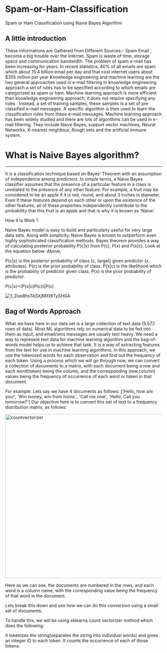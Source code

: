 # Spam-or-Ham-Classification
Spam or Ham Classification using Navie Bayes Algorithm 

A little introduction
-------------------------
These Informations are Gathered from Different Sources:- Spam Email , become a big trouble over the internet. Spam is waste of time, storage space and communication bandwidth. The problem of spam e-mail has been increasing for years. In recent statistics, 40% of all emails are spam which about 15.4 billion email per day and that cost internet users about $355 million per year Knowledge engineering and machine learning are the two general approaches used in e-mail filtering In knowledge engineering approach a set of rules has to be specified according to which emails are categorized as spam or ham. Machine learning approach is more efficient than knowledge engineering approach; it does not require specifying any rules . Instead, a set of training samples, these samples is a set of pre classified e-mail messages. A specific algorithm is then used to learn the classification rules from these e-mail messages. Machine learning approach has been widely studied and there are lots of algorithms can be used in e-mail filtering. They include Naive Bayes, support vector machines, Neural Networks, K-nearest neighbour, Rough sets and the artificial immune system. 

# What is Naive Bayes algorithm?
----------------------------------
It is a classification technique based on Bayes’ Theorem with an assumption of independence among predictors. In simple terms, a Naive Bayes classifier assumes that the presence of a particular feature in a class is unrelated to the presence of any other feature.
For example, a fruit may be considered to be an apple if it is red, round, and about 3 inches in diameter. Even if these features depend on each other or upon the existence of the other features, all of these properties independently contribute to the probability that this fruit is an apple and that is why it is known as ‘Naive’.

How it is Work ?

Naive Bayes model is easy to build and particularly useful for very large data sets. Along with simplicity, Naive Bayes is known to outperform even highly sophisticated classification methods. Bayes theorem provides a way of calculating posterior probability P(c|x) from P(c), P(x) and P(x|c). Look at the equation below: Above,

P(c|x) is the posterior probability of class (c, target) given predictor (x, attributes).
P(c) is the prior probability of class.
P(x|c) is the likelihood which is the probability of predictor given class.
P(x) is the prior probability of predictor.

P(c|x)=(P(x|c)P(c))|P(x)

![1_2Ixe8hsTASXjMXt9TySHGA](https://user-images.githubusercontent.com/67859800/204078247-e62f4754-68cd-48b8-90b6-c30e870676ab.png)

Bag of Words Approach
------------------------
What we have here in our data set is a large collection of text data (5,572 rows of data). Most ML algorithms rely on numerical data to be fed into them as input, and email/sms messages are usually text heavy. We need a way to represent text data for machine learning algorithm and the bag-of-words model helps us to achieve that task. It is a way of extracting features from the text for use in machine learning algorithms. In this approach, we use the tokenized words for each observation and find out the frequency of each token. Using a process which we will go through now, we can convert a collection of documents to a matrix, with each document being a row and each word(token) being the column, and the corresponding (row,column) values being the frequency of occurrence of each word or token in that document.

For example:
Lets say we have 4 documents as follows:
['Hello, how are you!', 'Win money, win from home.', 'Call me now', 'Hello, Call you tomorrow?']
Our objective here is to convert this set of text to a frequency distribution matrix, as follows:

<img width="528" alt="countvectorizer" src="https://user-images.githubusercontent.com/67859800/204078226-7b0dad90-93ce-4b89-9a0b-554cd54f7651.png">

Here as we can see, the documents are numbered in the rows, and each word is a column name, with the corresponding value being the frequency of that word in the document.

Lets break this down and see how we can do this conversion using a small set of documents.

To handle this, we will be using sklearns count vectorizer method which does the following:

It tokenizes the string(separates the string into individual words) and gives an integer ID to each token. It counts the occurrence of each of those tokens.
